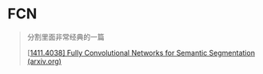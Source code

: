 <head>
	<style type="text/css">h1:first-child {display:none;}</style>
	<script type="text/javascript" src="https://gcorejs.cloudflare.com/ajax/libs/mathjax/2.7.7/latest.js?config=TeX-MML-AM_CHTML"></script>
    <script type="text/x-mathjax-config">
        MathJax.Hub.Config({
            tex2jax: {
            skipTags: ['script', 'noscript', 'style', 'textarea', 'pre'],
            inlineMath: [['$','$']]
            }
        });
    </script>
</head>

# FCN

> 分割里面非常经典的一篇
>
> [[1411.4038\] Fully Convolutional Networks for Semantic Segmentation (arxiv.org)](https://arxiv.org/abs/1411.4038)

